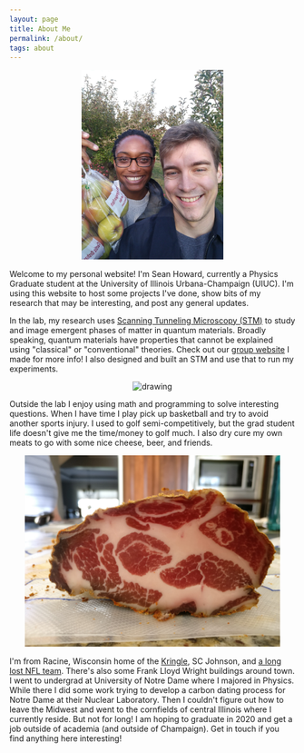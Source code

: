 ```yaml
---
layout: page
title: About Me
permalink: /about/
tags: about
---
```


<p align="center">
<img src="/_img/apples.jpg" alt="drawing" width="250" />
</p>

Welcome to my personal website! I'm Sean Howard, currently a Physics Graduate student at the University of Illinois Urbana-Champaign (UIUC). I'm using this website to host some projects I've done, show bits of my research that may be interesting, and post any general updates.

In the lab, my research uses [Scanning Tunneling Microscopy (STM)](https://en.wikipedia.org/wiki/Scanning_tunneling_microscope) to study and image emergent phases of matter in quantum materials. Broadly speaking, quantum materials have properties that cannot be explained using "classical" or "conventional" theories. Check out our [group website](http://madhavanlab.org/) I made for more info! I also designed and built an STM and use that to run my experiments.

<p align="center">
<img src="/_img/STM3.jpg" alt="drawing" width="450" />
</p>

Outside the lab I enjoy using math and programming to solve interesting questions. When I have time I play pick up basketball and try to avoid another sports injury. I used to golf semi-competitively, but the grad student life doesn't give me the time/money to golf much. I also dry cure my own meats to go with some nice cheese, beer, and friends.

<p align="center">
<img src="/_img/meat.jpg" alt="drawing" width="450" />
</p>

I'm from Racine, Wisconsin home of the [Kringle](https://www.kringle.com/about/what-is-a-kringle), SC Johnson, and [a long lost NFL team](https://en.wikipedia.org/wiki/Racine_Legion). There's also some Frank Lloyd Wright buildings around town. I went to undergrad at University of Notre Dame where I majored in Physics. While there I did some work trying to develop a carbon dating process for Notre Dame at their Nuclear Laboratory. Then I couldn't figure out how to leave the Midwest and went to the cornfields of central Illinois where I currently reside. But not for long! I am hoping to graduate in 2020 and get a job outside of academia (and outside of Champaign). Get in touch if you find anything here interesting!
